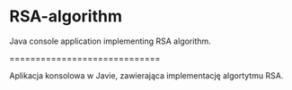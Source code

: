 # RSA-algorithm

Java console application implementing RSA algorithm.

=============================

Aplikacja konsolowa w Javie, zawierająca implementację algortytmu RSA.

